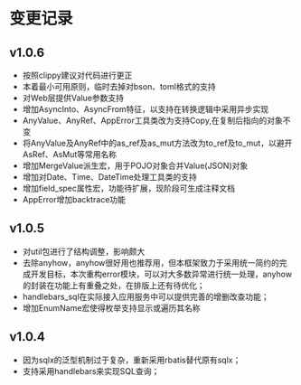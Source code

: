 # 变更记录

## v1.0.6
* 按照clippy建议对代码进行更正
* 本着最小可用原则，临时去掉对bson、toml格式的支持
* 对Web层提供Value参数支持
* 增加AsyncInto、AsyncFrom特征，以支持在转换逻辑中采用异步实现
* AnyValue、AnyRef、AppError工具类改为支持Copy,在复制后指向的对象不变
* 将AnyValue及AnyRef中的as_ref及as_mut方法改为to_ref及to_mut，以避开AsRef、AsMut等常用名称
* 增加MergeValue派生宏，用于POJO对象合并Value(JSON)对象
* 增加对Date、Time、DateTime处理工具类的支持
* 增加field_spec属性宏，功能待扩展，现阶段可生成注释文档
* AppError增加backtrace功能

## v1.0.5
* 对util包进行了结构调整，影响颇大
* 去除anyhow，anyhow很好用也推荐用，但本框架致力于采用统一简约的完成开发目标，本次重构error模块，可以对大多数异常进行统一处理，anyhow的封装在功能上有重叠之处，在排版上还有待优化；
* handlebars_sql在实际接入应用服务中可以提供完善的增删改查功能；
* 增加EnumName宏使得枚举支持显示或遍历其名称

## v1.0.4

* 因为sqlx的泛型机制过于复杂，重新采用rbatis替代原有sqlx；
* 支持采用handlebars来实现SQL查询；
